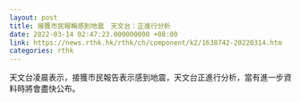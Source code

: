 ```yaml
---
layout: post
title: 接獲市民報稱感到地震　天文台：正進行分析
date: 2022-03-14 02:47:23.000000000 +08:00
link: https://news.rthk.hk/rthk/ch/component/k2/1638742-20220314.htm
categories: rthk
---
```


天文台凌晨表示，接獲市民報告表示感到地震，天文台正進行分析，當有進一步資料時將會盡快公布。
